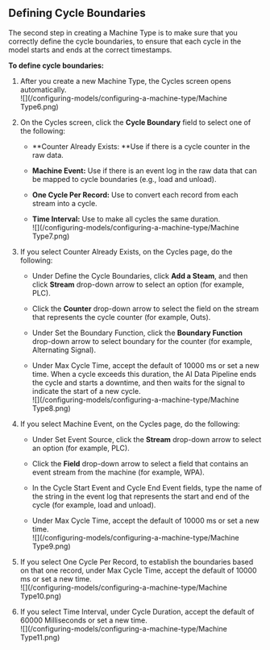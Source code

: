 ## Defining Cycle Boundaries

The second step in creating a Machine Type is to make sure that you correctly define the cycle boundaries, to ensure that each cycle in the model starts and ends at the correct timestamps.

**To define cycle boundaries:**

1. After you create a new Machine Type, the Cycles screen opens automatically.  
   ![](/configuring-models/configuring-a-machine-type/Machine Type6.png)

2. On the Cycles screen, click the **Cycle Boundary** field to select one of the following:

   * **Counter Already Exists: **Use if there is a cycle counter in the raw data.

   * **Machine Event:** Use if there is an event log in the raw data that can be mapped to cycle boundaries \(e.g., load and unload\).

   * **One Cycle Per Record:** Use to convert each record from each stream into a cycle.

   * **Time Interval:** Use to make all cycles the same duration.  
     ![](/configuring-models/configuring-a-machine-type/Machine Type7.png)

3. If you select Counter Already Exists, on the Cycles page, do the following:

   * Under Define the Cycle Boundaries, click **Add a Steam**, and then click **Stream** drop-down arrow to select an option \(for example, PLC\).

   * Click the **Counter** drop-down arrow to select the field on the stream that represents the cycle counter \(for example, Outs\).

   * Under Set the Boundary Function, click the **Boundary Function** drop-down arrow to select boundary for the counter \(for example, Alternating Signal\).

   * Under Max Cycle Time, accept the default of 10000 ms or set a new time. When a cycle exceeds this duration, the AI Data Pipeline ends the cycle and starts a downtime, and then waits for the signal to indicate the start of a new cycle.  
     ![](/configuring-models/configuring-a-machine-type/Machine Type8.png)

4. If you select Machine Event, on the Cycles page, do the following:

   * Under Set Event Source, click the **Stream** drop-down arrow to select an option \(for example, PLC\).

   * Click the **Field** drop-down arrow to select a field that contains an event stream from the machine \(for example, WPA\).

   * In the Cycle Start Event and Cycle End Event fields, type the name of the string in the event log that represents the start and end of the cycle \(for example, load and unload\).

   * Under Max Cycle Time, accept the default of 10000 ms or set a new time.  
     ![](/configuring-models/configuring-a-machine-type/Machine Type9.png)

5. If you select One Cycle Per Record, to establish the boundaries based on that one record, under Max Cycle Time, accept the default of 10000 ms or set a new time.  
   ![](/configuring-models/configuring-a-machine-type/Machine Type10.png)

6. If you select Time Interval, under Cycle Duration, accept the default of 60000 Milliseconds or set a new time.  
   ![](/configuring-models/configuring-a-machine-type/Machine Type11.png)




